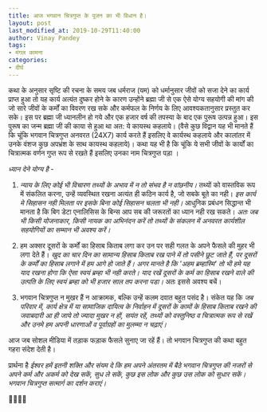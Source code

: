 ```yaml
---
title: आज भगवान चित्रगुप्त के पूजन का भी विधान है।
layout: post
last_modified_at: 2019-10-29T11:40:00
author: Vinay Pandey
tags:
- मंगल कामना
categories:
- दीर्घ
---
```

कथा के अनुसार सृष्टि की रचना के समय जब धर्मराज (यम) को धर्मानुसार जीवों को सजा देने का कार्य प्राप्त हुआ तो यह कार्य अत्यंत दुष्कर होने के कारण उन्होंने ब्रह्मा जी से एक ऐसे योग्य सहयोगी की मांग की जो सारे जीवों के कर्मों का विवरण रख सके और कर्मफल के निर्णय के लिए आवश्यकतानुसार प्रस्तुत कर सके। इस पर ब्रह्मा जी ध्यानलीन हो गये और एक हजार वर्ष की तपस्या के बाद एक पुरूष उत्पन्न हुआ। इस पुरूष का जन्म ब्रह्मा जी की काया से हुआ था अत: ये कायस्थ कहलाये। (वैसे कुछ विद्वान यह भी मानते हैं कि चूंकि भगवान चित्रगुप्त अनवरत (24X7) कार्य करते हैं इसलिए वे कार्यस्थ कहलाये और कालांतर में उनके वंशज कुछ अपभ्रंश के साथ कायस्थ कहलाये)। कथा यह भी है कि चूंकि ये सभी जीवों के कार्यों का चित्रात्मक वर्णन गुप्त रूप से रखते हैं इसलिए उनका नाम चित्रगुप्त पड़ा । 

*ध्यान देने योग्य है* - 

1. *न्याय के लिए कोई भी विचारण तथ्यों के अभाव में न तो संभव है न वांछनीय।* तथ्यों को वास्तविक रूप में संकलित करना, उन्हें व्यवस्थित रखना अत्यंत ही कठिन कार्य है, जो सबके बूते का नही। *इस कार्य मे सिहासन नही मिलता पर इसके बिना कोई सिहासन चलता भी नही।* आधुनिक प्रबंधन सिद्धान्त भी मानता है कि बिग डेटा एनालिसिस के बिन्स आप सब की जरूरतों का ध्यान नही रख सकते। *अतः जब भी किसी योजनाकार, किसी नायक का अभिनंदन करें तो  तथ्यों के संकलन में अनवरत कार्यशील सहयोगियों का सम्मान भी अवश्य करें।* 

2. हम अक्सर दूसरों के कर्मों का हिसाब किताब लगा कर उन पर सही गलत के अपने फैसले की मुहर भी लगा देते हैं।  *खुद का चार दिन का सामान्य हिसाब किताब रख पाने में तो पसीने छूट जाते हैं, पर दूसरों के कर्मों का हिसाब लगाने में हम आगे हो जाते हैं। अगर मानते है कि 'अहम ब्रम्हास्मि' तो भी हमे यह याद रखना होगा कि ऐसा स्वयं ब्रम्हा भी नही करते। याद रखें दूसरों के कर्म का हिसाब रखने वाले की उत्पति के लिए स्वयं ब्रम्हा को भी हजार साल तप करना पडा।* अतः इससे अवश्य बचें।

3. भगवान चित्रगुप्त न मुखर हैं न आक्रामक, बल्कि उन्हें कलम दवात बहुत पसंद है। संकेत यह कि *जब परिवार में, कार्य क्षेत्र में या सामाजिक दायित्व के निर्वाहन में  दूसरों के कामों के हिसाब किताब रखने की जवाबदारी आ ही जाये तो ज्यादा मुखर न हों, सयंत रहें, तथ्यों को वस्तुनिष्ठ व चित्रात्मक रूप से रखें और उनमे हम अपनी धारणाओं व पूर्वाग्रहों का मुलम्मा न चढ़ाएं।* 

आज जब सोशल मीडिया में तड़ाक फड़ाक फैसले सुनाए जा रहें हैं। तो भगवान चित्रगुप्त की कथा बहुत गहरा संदेश देती है। 

प्रार्थना है 
*ईश्वर हमें इतनी शक्ति और संयम दे कि हम अपने अंतरतम में बैठे भगवान चित्रगुप्त की नजरों से अपने कर्म और अकर्म को देख सकें, सुध ले सकें, कुछ इस लोक और कुछ उस लोक को सुधार सकें।  भगवान चित्रगुप्त सत्मार्ग का दर्शन कराएं।*

🙏🌷🌷🙏


